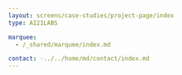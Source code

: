 ```yaml
---
layout: screens/case-studies/project-page/index
type: AI21LABS

marquee:
  - /_shared/marquee/index.md

contact: -../../home/md/contact/index.md
---
```


